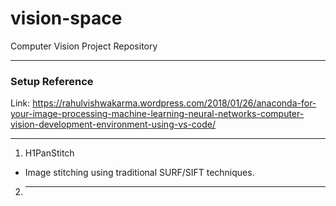 # vision-space
Computer Vision Project Repository

----------------------------------------------------

### Setup Reference 
Link: https://rahulvishwakarma.wordpress.com/2018/01/26/anaconda-for-your-image-processing-machine-learning-neural-networks-computer-vision-development-environment-using-vs-code/

----------------------------------------------------

1. H1PanStitch
- Image stitching using traditional SURF/SIFT techniques.

2. ---
